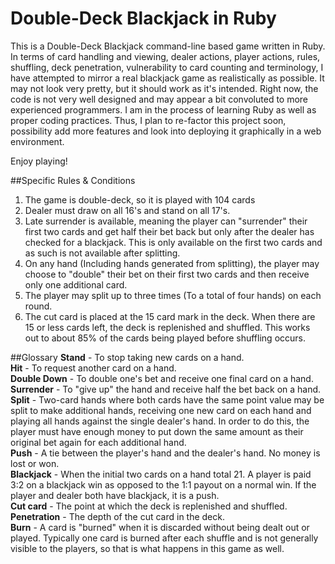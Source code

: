 # Double-Deck Blackjack in Ruby

This is a Double-Deck Blackjack command-line based game written in Ruby. In terms of card handling and viewing, dealer actions, player actions, rules, shuffling, deck penetration, vulnerability to card counting and terminology, I have attempted to mirror a real blackjack game as realistically as possible. It may not look very pretty, but it should work as it's intended. Right now, the code is not very well designed and may appear a bit convoluted to more experienced programmers. I am in the process of learning Ruby as well as proper coding practices. Thus, I plan to re-factor this project soon, possibility add more features and look into deploying it graphically in a web environment.

Enjoy playing!

##Specific Rules & Conditions
1. The game is double-deck, so it is played with 104 cards
2. Dealer must draw on all 16's and stand on all 17's.
3. Late surrender is available, meaning the player can "surrender" their first two cards and get half their bet back but only after the dealer has checked for a blackjack. This is only available on the first two cards and as such is not available after splitting.
4. On any hand (Including hands generated from splitting), the player may choose to "double" their bet on their first two cards and then receive only one additional card.
5. The player may split up to three times (To a total of four hands) on each round.
6. The cut card is placed at the 15 card mark in the deck. When there are 15 or less cards left, the deck is replenished and shuffled. This works out to about 85% of the cards being played before shuffling occurs.

##Glossary
**Stand** - To stop taking new cards on a hand.  
**Hit** - To request another card on a hand.  
**Double Down** - To double one's bet and receive one final card on a hand.  
**Surrender** - To "give up" the hand and receive half the bet back on a hand.  
**Split** - Two-card hands where both cards have the same point value may be split to make additional hands, receiving one new card on each hand and playing all hands against the single dealer's hand. In order to do this, the player must have enough money to put down the same amount as their original bet again for each additional hand.  
**Push** - A tie between the player's hand and the dealer's hand. No money is lost or won.  
**Blackjack** - When the initial two cards on a hand total 21. A player is paid 3:2 on a blackjack win as opposed to the 1:1 payout on a normal win. If the player and dealer both have blackjack, it is a push.  
**Cut card** - The point at which the deck is replenished and shuffled.  
**Penetration** - The depth of the cut card in the deck.  
**Burn** - A card is "burned" when it is discarded without being dealt out or played. Typically one card is burned after each shuffle and is not generally visible to the players, so that is what happens in this game as well.